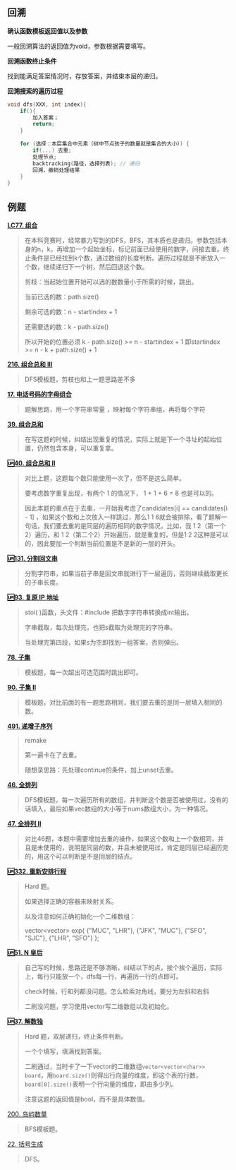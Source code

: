 ## 回溯

**确认函数模板返回值以及参数**

一般回溯算法的返回值为void，参数根据需要填写。

**回溯函数终止条件**

找到能满足答案情况时，存放答案，并结束本层的递归。

**回溯搜索的遍历过程**

```cpp
void dfs(XXX, int index){
    if(){
        加入答案；
        return;
    }
    
    for (选择：本层集合中元素（树中节点孩子的数量就是集合的大小）) {
        if(...) 去重;
        处理节点;
        backtracking(路径，选择列表); // 递归
        回溯，撤销处理结果
    }    
}
```

## 例题

**[LC77. 组合](https://leetcode.cn/problems/combinations/)**

> 在本科竞赛时，经常暴力写到的DFS，BFS，其本质也是递归。参数包括本身的n，k，再增加一个起始坐标，标记前面已经使用的数字，间接去重。终止条件是已经找到k个数，通过数组的长度判断。遍历过程就是不断放入一个数，继续递归下一个树，然后回退这个数。
>
> 剪枝：当起始位置开始可以选的数数量小于所需的时候，跳出。
>
> 当前已选的数：path.size()
>
> 剩余可选的数：n - startindex + 1
>
> 还需要选的数：k - path.size()
>
> 所以开始的位置必须 k - path.size() >=  n - startindex + 1 即startindex >= n - k + path.size() + 1

**[216. 组合总和 III](https://leetcode.cn/problems/combination-sum-iii/)**

> DFS模板题，剪枝也和上一题思路差不多

**[17. 电话号码的字母组合](https://leetcode.cn/problems/letter-combinations-of-a-phone-number/)**

> 题解思路，用一个字符串常量 ，映射每个字符串组，再将每个字符

**[39. 组合总和](https://leetcode.cn/problems/combination-sum/)**

> 在写这题的时候，纠结出现重复的情况，实际上就是下一个寻址的起始位置，仍然包含本身，可以重复拿。

**[🆙40. 组合总和 II](https://leetcode.cn/problems/combination-sum-ii/)**

> 对比上题，这题每个数只能使用一次了，但不是这么简单。
>
> 要考虑数字重复出现，有两个 1 的情况下， 1 + 1 + 6 = 8 也是可以的。
>
> 因此本题的重点在于去重，一开始我考虑了candidates[i] == candidates[i - 1] ，如果这个数和上次放入一样跳过，那么1 1 6就会被排除，看了题解一句话，我们要去重的是同层的遍历相同的数字情况，比如，我 1 2（第一个2）遍历，和 1 2（第二个2）开始遍历，就是重复的，但是1 2 2这种是可以的，因此要加一个判断当前位置是不是新的一层的开头。

**[🆙131. 分割回文串](https://leetcode.cn/problems/palindrome-partitioning/)**

> 分割字符串，如果当前子串是回文串就进行下一层遍历，否则继续截取更长的子串长度。

**[🆙93. 复原 IP 地址](https://leetcode.cn/problems/restore-ip-addresses/)**

>stoi(  )函数，头文件：#include<cstring> 把数字字符串转换成int输出。
>
>字串截取，每次处理完，也把s截取为处理完的字符串。
>
>当处理完第四段，如果s为空即找到一组答案，否则弹出。

**[78. 子集](https://leetcode.cn/problems/subsets/)**

> 模板题，每一次超出可选范围时跳出即可。

**[90. 子集 II](https://leetcode.cn/problems/subsets-ii/)**

> 模板题，对比前面的有一题思路相同，我们要去重的是同一层填入相同的数。

**[491. 递增子序列](https://leetcode.cn/problems/increasing-subsequences/)**

> remake
>
> 第一遍卡在了去重。
>
> 随想录思路：先处理continue的条件，加上unset去重。

**[46. 全排列](https://leetcode.cn/problems/permutations/)**

> DFS模板题，每一次遍历所有的数组，并判断这个数是否被使用过，没有的话填入，最后如果vec数组的大小等于nums数组大小，为一种情况。

**[47. 全排列 II](https://leetcode.cn/problems/permutations-ii/)**

> 对比46题，本题中需要增加去重的操作，如果这个数和上一个数相同，并且是未使用的，说明是同层的数，并且未被使用过，肯定是同层已经遍历完的，用这个可以判断是不是同层的结点。

**[🆙332. 重新安排行程](https://leetcode.cn/problems/reconstruct-itinerary/)**

> Hard 题。
>
> 如果选择正确的容器来映射关系。
>
> 以及注意如何正确初始化一个二维数组：
>
>  vector<vector<string>> exp{
>     {"MUC", "LHR"}, 
>      {"JFK", "MUC"}, 
>     {"SFO", "SJC"}, 
>         {"LHR", "SFO"} 
>     };

**[🆙51. N 皇后](https://leetcode.cn/problems/n-queens/)**

> 自己写的时候，思路还是不够清晰，纠结以下的点，挨个挨个遍历，实际上，每行只能放一个，dfs每一行，再遍历一行的点即可。
>
> check时候，行和列都没问题。怎么检索对角线，要分为左斜和右斜
>
> 二刷没问题，学习使用vector写二维数组以及初始化。

**[🆙37. 解数独](https://leetcode.cn/problems/sudoku-solver/)**

> Hard 题，双层递归，终止条件判断。
>
> 一个个填写，填满找到答案。
>
> 二刷通过，当时卡了一下vector的二维数组`vector<vector<char>> board`，用`board.size()`则得出行向量的维度，即这个表的行数，`board[0].size()`表明一个行向量的维度，即由多少列。
>
> 注意这题的返回值是bool，而不是具体数值。

[200. 岛屿数量](https://leetcode.cn/problems/number-of-islands)

> BFS模板题。

[22. 括号生成](https://leetcode.cn/problems/generate-parentheses)

> DFS。

